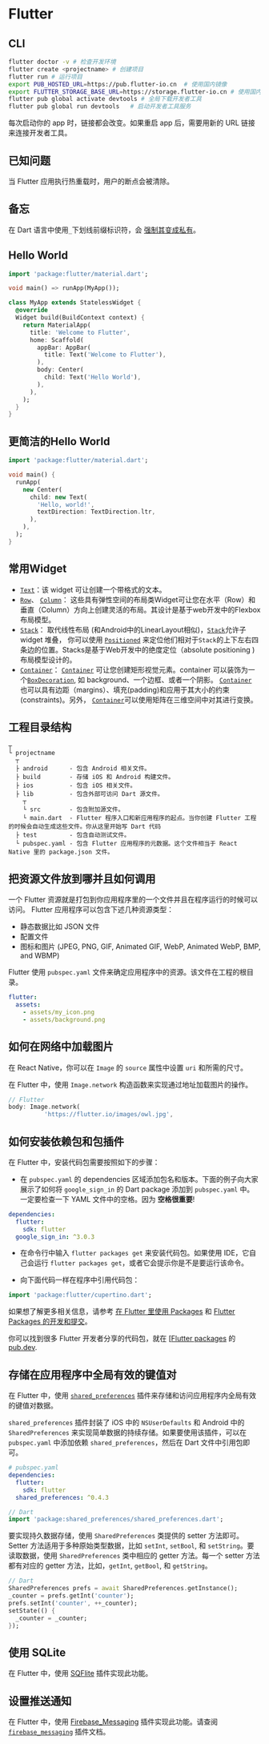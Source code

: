 # Flutter

## CLI

```bash
flutter doctor -v # 检查开发环境
flutter create <projectname> # 创建项目 
flutter run # 运行项目
export PUB_HOSTED_URL=https://pub.flutter-io.cn  # 使用国内镜像
export FLUTTER_STORAGE_BASE_URL=https://storage.flutter-io.cn # 使用国内镜像
flutter pub global activate devtools # 全局下载开发者工具
flutter pub global run devtools   # 启动开发者工具服务
```

每次启动你的 app 时，链接都会改变。如果重启 app 后，需要用新的 URL 链接来连接开发者工具。

## 已知问题

当 Flutter 应用执行热重载时，用户的断点会被清除。

## 备忘

在 Dart 语言中使用`_`下划线前缀标识符，会 [强制其变成私有](https://dart.cn/guides/language/language-tour)。

## Hello World

```dart
import 'package:flutter/material.dart';

void main() => runApp(MyApp());

class MyApp extends StatelessWidget {
  @override
  Widget build(BuildContext context) {
    return MaterialApp(
      title: 'Welcome to Flutter',
      home: Scaffold(
        appBar: AppBar(
          title: Text('Welcome to Flutter'),
        ),
        body: Center(
          child: Text('Hello World'),
        ),
      ),
    );
  }
}
```

## 更简洁的Hello World

```dart
import 'package:flutter/material.dart';

void main() {
  runApp(
    new Center(
      child: new Text(
        'Hello, world!',
        textDirection: TextDirection.ltr,
      ),
    ),
  );
}
```

## 常用Widget

- [`Text`](https://docs.flutter.io/flutter/widgets/Text-class.html)：该 widget 可让创建一个带格式的文本。
- [`Row`](https://docs.flutter.io/flutter/widgets/Row-class.html)、 [`Column`](https://docs.flutter.io/flutter/widgets/Column-class.html)： 这些具有弹性空间的布局类Widget可让您在水平（Row）和垂直（Column）方向上创建灵活的布局。其设计是基于web开发中的Flexbox布局模型。
- [`Stack`](https://docs.flutter.io/flutter/widgets/Stack-class.html)： 取代线性布局 (和Android中的LinearLayout相似)，[`Stack`](https://docs.flutter.io/flutter/widgets/Stack-class.html)允许子 widget 堆叠， 你可以使用 [`Positioned`](https://docs.flutter.io/flutter/widgets/Positioned-class.html) 来定位他们相对于`Stack`的上下左右四条边的位置。Stacks是基于Web开发中的绝度定位（absolute positioning )布局模型设计的。
- [`Container`](https://docs.flutter.io/flutter/widgets/Container-class.html)： [`Container`](https://docs.flutter.io/flutter/widgets/Container-class.html) 可让您创建矩形视觉元素。container 可以装饰为一个[`BoxDecoration`](https://docs.flutter.io/flutter/painting/BoxDecoration-class.html), 如 background、一个边框、或者一个阴影。 [`Container`](https://docs.flutter.io/flutter/widgets/Container-class.html) 也可以具有边距（margins）、填充(padding)和应用于其大小的约束(constraints)。另外， [`Container`](https://docs.flutter.io/flutter/widgets/Container-class.html)可以使用矩阵在三维空间中对其进行变换。

## 工程目录结构

```
┬
└ projectname
  ┬
  ├ android      - 包含 Android 相关文件。
  ├ build        - 存储 iOS 和 Android 构建文件。
  ├ ios          - 包含 iOS 相关文件。
  ├ lib          - 包含外部可访问 Dart 源文件。
    ┬
    └ src        - 包含附加源文件。
    └ main.dart  - Flutter 程序入口和新应用程序的起点。当你创建 Flutter 工程的时候会自动生成这些文件。你从这里开始写 Dart 代码
  ├ test         - 包含自动测试文件。
  └ pubspec.yaml - 包含 Flutter 应用程序的元数据。这个文件相当于 React Native 里的 package.json 文件。
```

## 把资源文件放到哪并且如何调用

一个 Flutter 资源就是打包到你应用程序里的一个文件并且在程序运行的时候可以访问。 Flutter 应用程序可以包含下述几种资源类型：

- 静态数据比如 JSON 文件
- 配置文件
- 图标和图片 (JPEG, PNG, GIF, Animated GIF, WebP, Animated WebP, BMP, and WBMP)

Flutter 使用 `pubspec.yaml` 文件来确定应用程序中的资源。该文件在工程的根目录。

```yaml
flutter:
  assets:
    - assets/my_icon.png
    - assets/background.png
```

## 如何在网络中加载图片

在 React Native，你可以在 `Image` 的 `source` 属性中设置 `uri` 和所需的尺寸。

在 Flutter 中，使用 `Image.network` 构造函数来实现通过地址加载图片的操作。

```dart
// Flutter
body: Image.network(
          'https://flutter.io/images/owl.jpg',
```

## 如何安装依赖包和包插件

在 Flutter 中，安装代码包需要按照如下的步骤：

- 在 `pubspec.yaml` 的 dependencies 区域添加包名和版本。下面的例子向大家展示了如何将 `google_sign_in` 的 Dart package 添加到 `pubspec.yaml` 中。一定要检查一下 YAML 文件中的空格。因为 **空格很重要**!

```yaml
dependencies:
  flutter:
    sdk: flutter
  google_sign_in: ^3.0.3
```

- 在命令行中输入 `flutter packages get` 来安装代码包。如果使用 IDE，它自己会运行 `flutter packages get`，或者它会提示你是不是要运行该命令。

- 向下面代码一样在程序中引用代码包：

```dart
import 'package:flutter/cupertino.dart';
```

如果想了解更多相关信息，请参考 [在 Flutter 里使用 Packages](https://flutter.cn/docs/development/packages-and-plugins/using-packages) 和 [Flutter Packages 的开发和提交](https://flutter.cn/docs/development/packages-and-plugins/developing-packages)。

你可以找到很多 Flutter 开发者分享的代码包，就在 [[Flutter packages](https://pub.flutter-io.cn/flutter/) 的 [pub.dev](https://pub.flutter-io.cn/).

## 存储在应用程序中全局有效的键值对

在 Flutter 中，使用 [`shared_preferences`](https://github.com/flutter/plugins/tree/master/packages/shared_preferences) 插件来存储和访问应用程序内全局有效的键值对数据。

`shared_preferences` 插件封装了 iOS 中的 `NSUserDefaults` 和 Android 中的 `SharedPreferences` 来实现简单数据的持续存储。如果要使用该插件，可以在 `pubspec.yaml` 中添加依赖 `shared_preferences`，然后在 Dart 文件中引用包即可。

```yaml
# pubspec.yaml 
dependencies:
  flutter:
    sdk: flutter
  shared_preferences: ^0.4.3
```

```dart
// Dart
import 'package:shared_preferences/shared_preferences.dart';
```

要实现持久数据存储，使用 `SharedPreferences` 类提供的 setter 方法即可。 Setter 方法适用于多种原始类型数据，比如 `setInt`, `setBool`, 和 `setString`。要读取数据，使用 `SharedPreferences` 类中相应的 getter 方法。每一个 setter 方法都有对应的 getter 方法，比如，`getInt`, `getBool`, 和 `getString`。

```dart
// Dart
SharedPreferences prefs = await SharedPreferences.getInstance();
_counter = prefs.getInt('counter');
prefs.setInt('counter', ++_counter);
setState(() {
  _counter = _counter;
});
```

## 使用 SQLite

在 Flutter 中，使用 [SQFlite](https://pub.flutter-io.cn/packages/sqflite) 插件实现此功能。

## 设置推送通知

在 Flutter 中，使用 [Firebase_Messaging](https://github.com/flutter/plugins/tree/master/packages/firebase_messaging) 插件实现此功能。请查阅 [`firebase_messaging`](https://pub.flutter-io.cn/packages/firebase_messaging) 插件文档。